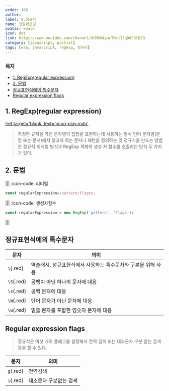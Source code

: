 ```yaml
---
order: 100
author:
label: 9.정규식
name: 코알라코딩
avatar: koala
icon: dot
link: https://www.youtube.com/channel/UCMb94yucTNsjIJqD8C8lO2Q
category: [javascript, partial]
tags: [es6, javascript, regexp, 정규식]
---
```


### 목차 <!-- omit in toc -->

- [1. RegExp(regular expression)](#1-regexpregular-expression)
- [2. 문법](#2-문법)
- [정규표현식에의 특수문자](#정규표현식에의-특수문자)
- [Regular expression flags](#regular-expression-flags)

## 1. RegExp(regular expression)

[!ref target='blank' text=':icon-play:mdn'](https://developer.mozilla.org/ko/docs/Web/JavaScript/Guide/Regular_expressions)

> 특정한 규칙을 가진 문자열의 집합을 표현하는데 사용하는 형식 언어
> 문자열(문장 또는 문서)에서 찾고자 하는 문자나 패턴을 정의하는 것
> 정규식을 만드는 방법은 정규식 리터럴 방식과 RegExp 객체의 생성 자 함수를 호출하는 방식 두 가지가 있다.

## 2. 문법

||| :icon-code: 리터럴

```js #
const regularExpression=/pattern/flages;
```

||| :icon-code: 생성자함수

```js #
const regularExpression = new RegExp('pattern', 'flags');
```

|||

## 정규표현식에의 특수문자

| 문자       | 의미                                                          |
| ---------- | ------------------------------------------------------------- |
| `\`{.red}  | 역슬래시, 정규표현식에서 사용하는 특수문자와 구분을 위해 사용 |
| `\S`{.red} | 공백이 아닌 하나의 문자에 대응                                |
| `\s`{.red} | 공백 문자에 대응                                              |
| `\W`{.red} | 단어 문자가 아닌 문자에 대응                                  |
| `\w`{.red} | 밑줄 문자를 포함한 영숫자 문자에 대응                         |

## Regular expression flags

> 정규식은 여섯 개의 플래그를 설정해서 전역 검색 또는 대소문자 구분 없는 검색 등을 할 수 있다.

| 문자      | 의미                   |
| --------- | ---------------------- |
| `g`{.red} | 전역검색               |
| `i`{.red} | 대소문자 구분없는 검색 |
